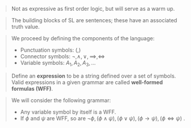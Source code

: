 > Not as expressive as first order logic, but will serve as a warm up.

> The building blocks of SL are sentences; these have an associated truth value.

> We proceed by defining the components of the language:
> 	- Punctuation symbols: $(, )$
> 	- Connector symbols: $\neg, \land, \lor, \implies, \iff$
> 	- Variable symbols: $A_1, A_2, A_3, ...$

> Define an **expression** to be a string defined over a set of symbols. 
> Valid expressions in a given grammar are called **well-formed formulas (WFF)**.

> We will consider the following grammar:
> 	- Any variable symbol by itself is a WFF.
> 	- If $\phi$ and $\psi$ are WFF, so are $\neg \phi, (\phi \land \psi), (\phi \lor \psi), (\phi \rightarrow \psi), (\phi \iff \psi)$ .